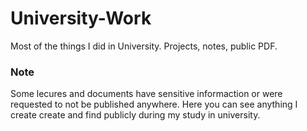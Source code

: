 # University-Work
Most of the things I did in University. Projects, notes, public PDF. 

### Note
Some lecures and documents have sensitive informaction or were requested to not be published anywhere.
Here you can see anything I create create and find publicly during my study in university.
